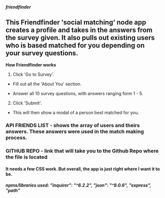 ##### friendfinder

## This Friendfinder 'social matching' node app creates a profile and takes in the answers from the survey given. It also pulls out existing users who is based matched for you depending on your survey questions. 

__How Friendfinder works__

1. Click 'Go to Survey'.

* Fill out all the 'About You' section.

* Answer all 10 survey questions, with answers ranging form 1 - 5.

2. Click 'Submit'.

* This will then show a modal of a person best matched for you. 

### API FRIENDS LIST - shows the array of users and theirs answers. These answers were used in the match making process. 

### GITHUB REPO - link that will take you to the Github Repo where the file is located

#### It needs a few CSS work. But overall, the app is just right where I want it to be. 

##### npms/libraries used: "inquirer": "^6.2.2", "json": "^9.0.6", "express", "path"